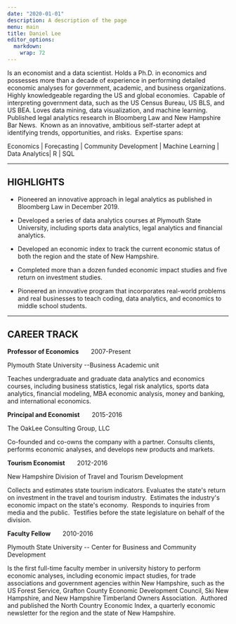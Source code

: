 ```yaml
---
date: "2020-01-01"
description: A description of the page
menu: main
title: Daniel Lee
editor_options: 
  markdown: 
    wrap: 72
---
```


Is an economist and a data scientist. Holds a Ph.D. in economics and
possesses more than a decade of experience in performing detailed
economic analyses for government, academic, and business organizations. 
Highly knowledgeable regarding the US and global economies.  Capable of
interpreting government data, such as the US Census Bureau, US BLS, and
US BEA. Loves data mining, data visualization, and machine learning.
Published legal analytics research in Bloomberg Law and New Hampshire
Bar News.  Known as an innovative, ambitious self-starter adept at
identifying trends, opportunities, and risks.  Expertise spans:

Economics \| Forecasting \| Community Development \| Machine Learning \|
Data Analytics\| R \| SQL

---
HIGHLIGHTS
---

-   Pioneered an innovative approach in legal analytics as published in
    Bloomberg Law in December 2019.

-   Developed a series of data analytics courses at Plymouth State
    University, including sports data analytics, legal analytics and
    financial analytics.

-   Developed an economic index to track the current economic status of
    both the region and the state of New Hampshire.

-   Completed more than a dozen funded economic impact studies and five
    return on investment studies.

-   Pioneered an innovative program that incorporates real-world
    problems and real businesses to teach coding, data analytics, and
    economics to middle school students.

---
CAREER TRACK
---

**Professor of Economics**       2007-Present

Plymouth State University --Business Academic unit
                          

Teaches undergraduate and graduate data analytics and economics courses,
including business statistics, legal risk analytics, sports data
analytics, financial modeling, MBA economic analysis, money and banking,
and international economics. 

**Principal and Economist**       2015-2016

The OakLee Consulting Group,
LLC                                                       

Co-founded and co-owns the company with a partner. Consults clients,
performs economic analyses, and develops new products and markets.

**Tourism Economist**       2012-2016

New Hampshire Division of Travel and Tourism Development      

Collects and estimates state tourism indicators. Evaluates the state's
return on investment in the travel and tourism industry.  Estimates the
industry's economic impact on the state's economy.  Responds to
inquiries from media and the public.  Testifies before the state
legislature on behalf of the division.

**Faculty Fellow**       2010-2016

Plymouth State University -- Center for Business and Community
Development         

Is the first full-time faculty member in university history to perform
economic analyses, including economic impact studies, for trade
associations and government agencies within New Hampshire, such as the
US Forest Service, Grafton County Economic Development Council, Ski New
Hampshire, and New Hampshire Timberland Owners Association.  Authored
and published the North Country Economic Index, a quarterly economic
newsletter for the region and the state of New Hampshire.
